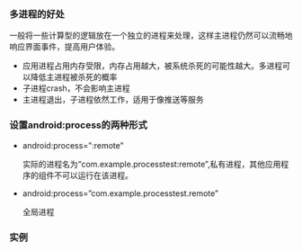 ### 多进程的好处

一般将一些计算型的逻辑放在一个独立的进程来处理，这样主进程仍然可以流畅地响应界面事件，提高用户体验。

* 应用进程占用内存受限，内存占用越大，被系统杀死的可能性越大。多进程可以降低主进程被杀死的概率
* 子进程crash，不会影响主进程
* 主进程退出，子进程依然工作，适用于像推送等服务

### 设置android:process的两种形式

* android:process=":remote"

  实际的进程名为“com.example.processtest:remote”,私有进程，其他应用程序的组件不可以运行在该进程。

* android:process=”com.example.processtest.remote”

  全局进程

### 实例


